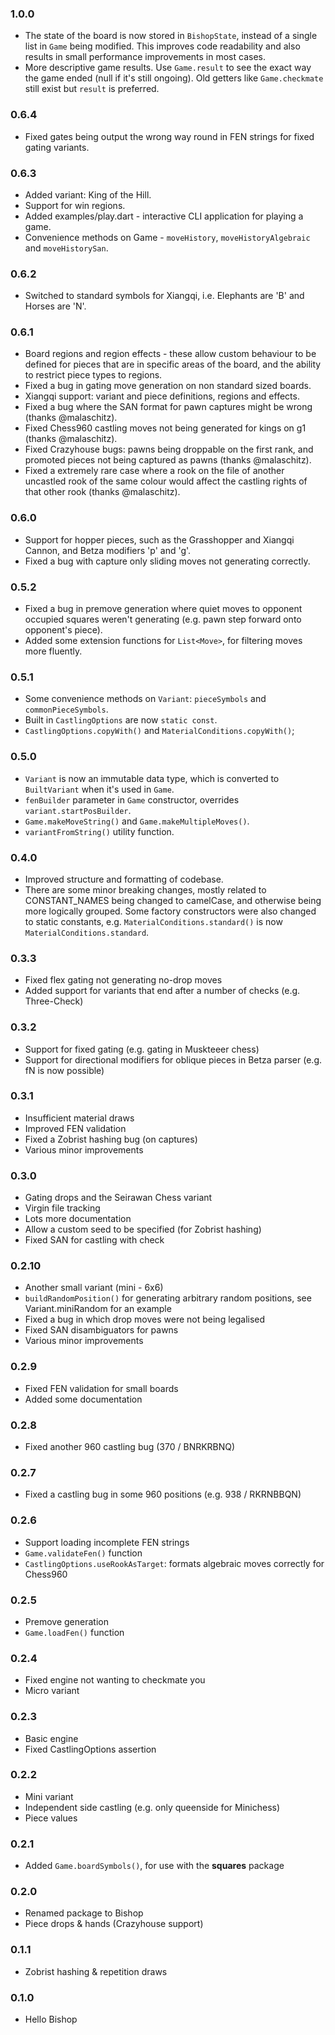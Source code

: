 ### 1.0.0
- The state of the board is now stored in `BishopState`, instead of a single list in `Game` being modified. This improves code readability and also results in small performance improvements in most cases.
- More descriptive game results. Use `Game.result` to see the exact way the game ended (null if it's still ongoing). Old getters like `Game.checkmate` still exist but `result` is preferred.

### 0.6.4
- Fixed gates being output the wrong way round in FEN strings for fixed gating variants.

### 0.6.3
- Added variant: King of the Hill.
- Support for win regions.
- Added examples/play.dart - interactive CLI application for playing a game.
- Convenience methods on Game - `moveHistory`, `moveHistoryAlgebraic` and `moveHistorySan`.

### 0.6.2
- Switched to standard symbols for Xiangqi, i.e. Elephants are 'B' and Horses are 'N'.

### 0.6.1
- Board regions and region effects - these allow custom behaviour to be defined for pieces that are in specific areas of the board, and the ability to restrict piece types to regions.
- Fixed a bug in gating move generation on non standard sized boards.
- Xiangqi support: variant and piece definitions, regions and effects.
- Fixed a bug where the SAN format for pawn captures might be wrong (thanks @malaschitz).
- Fixed Chess960 castling moves not being generated for kings on g1 (thanks @malaschitz).
- Fixed Crazyhouse bugs: pawns being droppable on the first rank, and promoted pieces not being captured as pawns (thanks @malaschitz).
- Fixed a extremely rare case where a rook on the file of another uncastled rook of the same colour would affect the castling rights of that other rook (thanks @malaschitz).

### 0.6.0
- Support for hopper pieces, such as the Grasshopper and Xiangqi Cannon, and Betza modifiers 'p' and 'g'.
- Fixed a bug with capture only sliding moves not generating correctly.

### 0.5.2
- Fixed a bug in premove generation where quiet moves to opponent occupied squares weren't generating (e.g. pawn step forward onto opponent's piece).
- Added some extension functions for `List<Move>`, for filtering moves more fluently.

### 0.5.1
- Some convenience methods on `Variant`: `pieceSymbols` and `commonPieceSymbols`.
- Built in `CastlingOptions` are now `static const`.
- `CastlingOptions.copyWith()` and `MaterialConditions.copyWith()`;

### 0.5.0
- `Variant` is now an immutable data type, which is converted to `BuiltVariant` when it's used in `Game`.
- `fenBuilder` parameter in `Game` constructor, overrides `variant.startPosBuilder`.
- `Game.makeMoveString()` and `Game.makeMultipleMoves()`.
- `variantFromString()` utility function.

### 0.4.0
- Improved structure and formatting of codebase.
- There are some minor breaking changes, mostly related to CONSTANT_NAMES being changed to camelCase, and otherwise being more logically grouped. Some factory constructors were also changed to static constants, e.g. `MaterialConditions.standard()` is now `MaterialConditions.standard`.

### 0.3.3
- Fixed flex gating not generating no-drop moves
- Added support for variants that end after a number of checks (e.g. Three-Check)

### 0.3.2
- Support for fixed gating (e.g. gating in Muskteeer chess)
- Support for directional modifiers for oblique pieces in Betza parser (e.g. fN is now possible)

### 0.3.1
- Insufficient material draws
- Improved FEN validation
- Fixed a Zobrist hashing bug (on captures)
- Various minor improvements

### 0.3.0
- Gating drops and the Seirawan Chess variant
- Virgin file tracking
- Lots more documentation
- Allow a custom seed to be specified (for Zobrist hashing)
- Fixed SAN for castling with check

### 0.2.10
- Another small variant (mini - 6x6)
- `buildRandomPosition()` for generating arbitrary random positions, see Variant.miniRandom for an example
- Fixed a bug in which drop moves were not being legalised
- Fixed SAN disambiguators for pawns
- Various minor improvements

### 0.2.9
- Fixed FEN validation for small boards
- Added some documentation

### 0.2.8
- Fixed another 960 castling bug (370 / BNRKRBNQ)

### 0.2.7
- Fixed a castling bug in some 960 positions (e.g. 938 / RKRNBBQN)

### 0.2.6
- Support loading incomplete FEN strings
- `Game.validateFen()` function
- `CastlingOptions.useRookAsTarget`: formats algebraic moves correctly for Chess960

### 0.2.5
- Premove generation
- `Game.loadFen()` function

### 0.2.4
- Fixed engine not wanting to checkmate you
- Micro variant

### 0.2.3
- Basic engine
- Fixed CastlingOptions assertion

### 0.2.2
- Mini variant
- Independent side castling (e.g. only queenside for Minichess)
- Piece values

### 0.2.1
- Added `Game.boardSymbols()`, for use with the **squares** package

### 0.2.0
- Renamed package to Bishop
- Piece drops & hands (Crazyhouse support)

### 0.1.1
- Zobrist hashing & repetition draws

### 0.1.0
- Hello Bishop